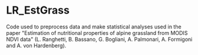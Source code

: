 # LR_EstGrass
Code used to preprocess data and make statistical analyses used in the paper "Estimation of nutritional properties of alpine grassland from MODIS NDVI data" (L. Ranghetti, B. Bassano, G. Bogliani, A. Palmonari, A. Formigoni and A. von Hardenberg).
